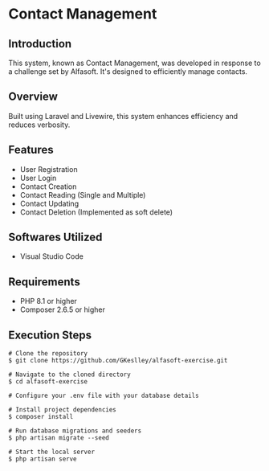 # Contact Management

## Introduction

This system, known as Contact Management, was developed in response to a challenge set by Alfasoft. It's designed to efficiently manage contacts.

## Overview

Built using Laravel and Livewire, this system enhances efficiency and reduces verbosity.

## Features
- User Registration
- User Login
- Contact Creation
- Contact Reading (Single and Multiple)
- Contact Updating
- Contact Deletion (Implemented as soft delete)
    
## Softwares Utilized
- Visual Studio Code

## Requirements

- PHP 8.1 or higher
- Composer 2.6.5 or higher

## Execution Steps

```
# Clone the repository
$ git clone https://github.com/GKeslley/alfasoft-exercise.git

# Navigate to the cloned directory
$ cd alfasoft-exercise

# Configure your .env file with your database details

# Install project dependencies
$ composer install

# Run database migrations and seeders
$ php artisan migrate --seed

# Start the local server
$ php artisan serve

```
